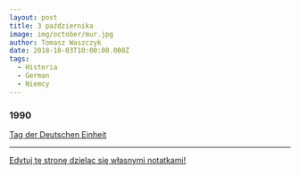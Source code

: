 ```yaml
---
layout: post
title: 3 października
image: img/october/mur.jpg
author: Tomasz Waszczyk
date: 2018-10-03T10:00:00.000Z
tags:
  - Historia
  - German
  - Niemcy
---
```


### 1990

<a href="https://en.wikipedia.org/wiki/German_Unity_Day" target="_blank">Tag der Deutschen Einheit</a>

---

<a href="https://github.com/TomaszWaszczyk/historia.waszczyk.com/edit/master/src/content/october-3.md" target="_blank">Edytuj tę stronę dzieląc się własnymi notatkami!</a>
